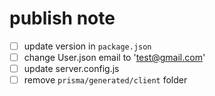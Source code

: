 # publish note

- [ ] update version in `package.json`
- [ ] change User.json email to 'test@gmail.com'
- [ ] update server.config.js
- [ ] remove `prisma/generated/client` folder
